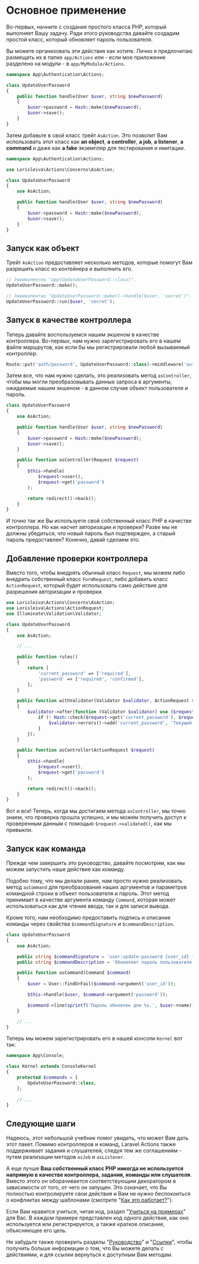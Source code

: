 # Основное применение

Во-первых, начните с создания простого класса PHP, который выполняет Вашу задачу. Ради этого руководства давайте создадим простой класс, который обновляет пароль пользователя.

Вы можете организовать эти действия как хотите. Лично я предпочитаю размещать их в папке `app/Actions` или - если мое приложение разделено на модули - в `app/MyModule/Actions`.

```php
namespace App\Authentication\Actions;

class UpdateUserPassword
{
    public function handle(User $user, string $newPassword)
    {
        $user->password = Hash::make($newPassword);
        $user->save();
    }
}
```

Затем добавьте в свой класс трейт `AsAction`. Это позволит Вам использовать этот класс как **an object**, **a controller**, **a job**, **a listener**, **a command** и даже как **a fake** экземпляр для тестирования и имитации.

```php
namespace App\Authentication\Actions;

use Lorisleiva\Actions\Concerns\AsAction;

class UpdateUserPassword
{
    use AsAction;

    public function handle(User $user, string $newPassword)
    {
        $user->password = Hash::make($newPassword);
        $user->save();
    }
}
```

## Запуск как объект

Трейт `AsAction` предоставляет несколько методов, которые помогут Вам разрешить класс из контейнера и выполнить его.

```php
// Эквивалентно "app(UpdateUserPassword::class)".
UpdateUserPassword::make();

// Эквивалентно "UpdateUserPassword::make()->handle($user, 'secret')".
UpdateUserPassword::run($user, 'secret');
```

## Запуск в качестве контроллера

Теперь давайте воспользуемся нашим экшеном в качестве контроллера. Во-первых, нам нужно зарегистрировать его в нашем файле маршрутов, как если бы мы регистрировали любой вызываемый контроллер.

```php
Route::put('auth/password', UpdateUserPassword::class)->middleware('auth');
```

Затем все, что нам нужно сделать, это реализовать метод `asController`, чтобы мы могли преобразовывать данные запроса в аргументы, ожидаемые нашим экшеном - в данном случае объект пользователя и пароль.

```php
class UpdateUserPassword
{
    use AsAction;

    public function handle(User $user, string $newPassword)
    {
        $user->password = Hash::make($newPassword);
        $user->save();
    }

    public function asController(Request $request)
    {
        $this->handle(
            $request->user(), 
            $request->get('password')
        );

        return redirect()->back();
    }
}
```

И точно так же Вы используете свой собственный класс PHP в качестве контроллера. Но как насчет авторизации и проверки? Разве мы не должны убедиться, что новый пароль был подтвержден, а старый пароль предоставлен? Конечно, давай сделаем это.

## Добавление проверки контроллера

Вместо того, чтобы внедрять обычный класс `Request`, мы можем либо внедрить собственный класс `FormRequest`, либо добавить класс `ActionRequest`, который будет использовать само действие для разрешения авторизации и проверки.

```php
use Lorisleiva\Actions\Concerns\AsAction;
use Lorisleiva\Actions\ActionRequest;
use Illuminate\Validation\Validator;

class UpdateUserPassword
{
    use AsAction;

    // ...

    public function rules()
    {
        return [
            'current_password' => ['required'],
            'password' => ['required', 'confirmed'],
        ];
    }

    public function withValidator(Validator $validator, ActionRequest $request)
    {
        $validator->after(function (Validator $validator) use ($request) {
            if (! Hash::check($request->get('current_password'), $request->user()->password)) {
                $validator->errors()->add('current_password', 'Текущий пароль не совпадает.');
            }
        });
    }

    public function asController(ActionRequest $request)
    {
        $this->handle(
            $request->user(), 
            $request->get('password')
        );

        return redirect()->back();
    }
}
```

Вот и все! Теперь, когда мы достигаем метода `asController`, мы точно знаем, что проверка прошла успешно, и мы можем получить доступ к проверенным данным с помощью `$request->validated()`, как мы привыкли.

## Запуск как команда

Прежде чем завершить это руководство, давайте посмотрим, как мы можем запустить наше действие как команду.

Подобно тому, что мы делали ранее, нам просто нужно реализовать метод `asCommand` для преобразования наших аргументов и параметров командной строки в объект пользователя и пароль. Этот метод принимает в качестве аргумента команду `Command`, которая может использоваться как для чтения ввода, так и для записи вывода.

Кроме того, нам необходимо предоставить подпись и описание команды через свойства `$commandSignature` и `$commandDescription`.

```php
class UpdateUserPassword
{
    use AsAction;

    public string $commandSignature = 'user:update-password {user_id} {password}';
    public string $commandDescription = 'Обновляет пароль пользователя.';

    public function asCommand(Command $command)
    {
        $user = User::findOrFail($command->argument('user_id'));

        $this->handle($user, $command->argument('password'));

        $command->line(sprintf('Пароль обновлен для %s.', $user->name));
    }

    // ...
}
```

Теперь мы можем зарегистрировать его в нашей консоли `Kernel` вот так:

```php
namespace App\Console;

class Kernel extends ConsoleKernel
{
    protected $commands = [
        UpdateUserPassword::class,
    ];
    
    // ...
}
```

## Следующие шаги

Надеюсь, этот небольшой учебник помог увидеть, что может Вам дать этот пакет. Помимо контроллеров и команд, Laravel Actions также поддерживает задания и слушателей, следуя тем же соглашениям - путем реализации методов `asJob` и `asListener`.

А еще лучше **Ваш собственный класс PHP никогда не используется напрямую в качестве контроллера, задания, команды или слушателя**. Вместо этого он оборачивается соответствующим декоратором в зависимости от того, от чего он запущен. Это означает, что Вы полностью контролируете свои действия и Вам не нужно беспокоиться о конфликтах между шаблонами (смотрите "[Как это работает?](./how-does-it-work)").

Если Вам нравится учиться, читая код, раздел "[Учиться на примерах](./examples/generate-reservation-code)" для Вас. В каждом примере представлен код одного действия, как оно используется или регистрируется, а также краткое описание, объясняющее его цель.

Не забудьте также проверить разделы "[Руководство](./one-class-one-task)" и "[Ссылки](./as-object)", чтобы получить больше информации о том, что Вы можете делать с действиями, и для ссылки вернуться к доступным Вам методам.
